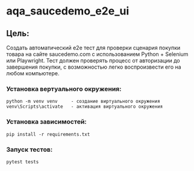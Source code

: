 # aqa_saucedemo_e2e_ui
## Цель:
Создать автоматический e2e тест для проверки сценария покупки товара на сайте saucedemo.com с использованием Python + Selenium или Playwright. Тест должен проверять процесс от авторизации до завершения покупки, с возможностью легко воспроизвести его на любом компьютере.

### Установка вертуального окружения:
```
python -m venv venv     - создание виртуального окружения
venv\Scripts\activate   - активация виртуального окружения
```
### Установка зависимостей:
```
pip install -r requirements.txt
```
### Запуск тестов:
```
pytest tests
```
